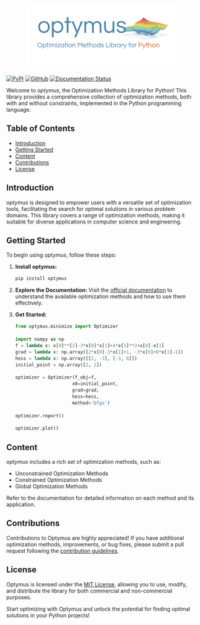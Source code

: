 <h1 align="center">
<img src="logo.svg" width="400">
</h1>

[![PyPI](https://img.shields.io/pypi/v/optymus)](https://pypi.org/project/optymus/)
[![GitHub](https://img.shields.io/github/license/kleyt0n/optymus)](https://github.com/kleyt0n/optymus/blob/master/LICENSE)
[![Documentation Status](https://readthedocs.org/projects/optymus/badge/?version=latest)](https://optymus.readthedocs.io/en/latest/?badge=latest)


Welcome to _optymus_, the Optimization Methods Library for Python! This library provides a comprehensive collection of optimization methods, both with and without constraints, implemented in the Python programming language.

## Table of Contents

- [Introduction](#introduction)
- [Getting Started](#getting-started)
- [Content](#content)
- [Contributions](#contributions)
- [License](#license)

## Introduction

_optymus_ is designed to empower users with a versatile set of optimization tools, facilitating the search for optimal solutions in various problem domains. This library covers a range of optimization methods, making it suitable for diverse applications in computer science and engineering.

## Getting Started

To begin using _optymus_, follow these steps:

1. **Install optymus:**
   ```bash
   pip install optymus
   ```

2. **Explore the Documentation:**
   Visit the [official documentation](https://optymus-docs.readthedocs.com) to understand the available optimization methods and how to use them effectively.

3. **Get Started:**
   ```python
   from optymus.minimize import Optimizer
   
   import numpy as np
   f = lambda x: x[0]**[2]-3*x[0]*x[1]+4*x[1]**2+x[0]-x[1]
   grad = lambda x: np.array([2*x[0]-3*x[1]+1, -3*x[0]+8*x[1]-1])
   hess = lambda x: np.array([[2, -3], [-3, 8]])
   initial_point = np.array([2, 2])

   optimizer = Optimizer(f_obj=f,
                        x0=initial_point,
                        grad=grad,
                        hess=hess,
                        method='bfgs')
   
   optimizer.report()

   optimizer.plot()
   ```

## Content

_optymus_ includes a rich set of optimization methods, such as:

- Unconstrained Optimization Methods
- Constrained Optimization Methods
- Global Optimization Methods

Refer to the documentation for detailed information on each method and its application.

## Contributions

Contributions to Optymus are highly appreciated! If you have additional optimization methods, improvements, or bug fixes, please submit a pull request following the [contribution guidelines](CONTRIBUTING.md).

## License

Optymus is licensed under the [MIT License](LICENSE), allowing you to use, modify, and distribute the library for both commercial and non-commercial purposes.

Start optimizing with Optymus and unlock the potential for finding optimal solutions in your Python projects!
